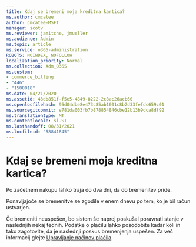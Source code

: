 ```yaml
---
title: Kdaj se bremeni moja kreditna kartica?
ms.author: cmcatee
author: cmcatee-MSFT
manager: scotv
ms.reviewer: jamitche, jmueller
ms.audience: Admin
ms.topic: article
ms.service: o365-administration
ROBOTS: NOINDEX, NOFOLLOW
localization_priority: Normal
ms.collection: Adm_O365
ms.custom:
- commerce_billing
- "446"
- "1500018"
ms.date: 04/21/2020
ms.assetid: 43db851f-f5e5-4849-8222-2c8ac26acb60
ms.openlocfilehash: 95d04dbe8e473c85ab1601c8b2d33fefdc659c01
ms.sourcegitcommit: e781da003fb7b878854846cbe12b13b9dca8df92
ms.translationtype: MT
ms.contentlocale: sl-SI
ms.lasthandoff: 08/31/2021
ms.locfileid: "58841845"
---
```

# <a name="when-is-my-credit-card-charged"></a>Kdaj se bremeni moja kreditna kartica?

Po začetnem nakupu lahko traja do dva dni, da do bremenitev pride.
  
Ponavljajoče se bremenitve se zgodile v enem dnevu po tem, ko je bil račun ustvarjen.
  
Če bremeniti neuspešen, bo sistem še naprej poskušal poravnati stanje v naslednjih nekaj tednih. Podatke o plačilu lahko posodobite kadar koli in tako zagotovite, da je naslednji poskus bremenjenja uspešen. Za več informacij glejte [Upravljanje načinov plačila](https://docs.microsoft.com/microsoft-365/commerce/billing-and-payments/manage-payment-methods).
